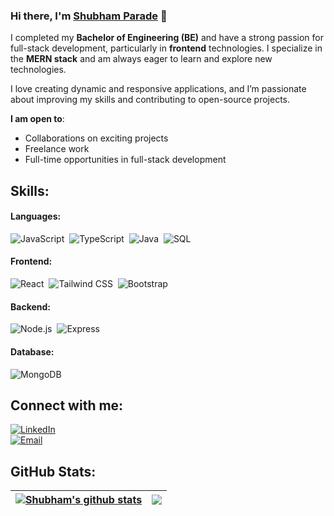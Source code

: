 ### Hi there, I'm [Shubham Parade](https://www.linkedin.com/in/shubhamparade) 👋

I completed my **Bachelor of Engineering (BE)** and have a strong passion for full-stack development, particularly in **frontend** technologies. I specialize in the **MERN stack** and am always eager to learn and explore new technologies.

I love creating dynamic and responsive applications, and I’m passionate about improving my skills and contributing to open-source projects. 

**I am open to**:

- Collaborations on exciting projects
- Freelance work
- Full-time opportunities in full-stack development

## Skills:

#### Languages:

![JavaScript](https://img.shields.io/badge/JavaScript-F7DF1E?style=for-the-badge&logo=javascript&logoColor=black)&nbsp;
![TypeScript](https://img.shields.io/badge/TypeScript-007ACC?style=for-the-badge&logo=typescript&logoColor=white)&nbsp;
![Java](https://img.shields.io/badge/Java-ED8B00?style=for-the-badge&logo=java&logoColor=white)&nbsp;
![SQL](https://img.shields.io/badge/SQL-4479A1?style=for-the-badge&logo=postgresql&logoColor=white)&nbsp;

#### Frontend:

![React](https://img.shields.io/badge/React-61DAFB?style=for-the-badge&logo=react&logoColor=black)&nbsp;
![Tailwind CSS](https://img.shields.io/badge/Tailwind%20CSS-06B6D4?style=for-the-badge&logo=tailwindcss&logoColor=white)&nbsp;
![Bootstrap](https://img.shields.io/badge/Bootstrap-563D7C?style=for-the-badge&logo=bootstrap&logoColor=white)&nbsp;

#### Backend:

![Node.js](https://img.shields.io/badge/Node.js-339933?style=for-the-badge&logo=node.js&logoColor=white)&nbsp;
![Express](https://img.shields.io/badge/Express-000000?style=for-the-badge&logo=express&logoColor=white)&nbsp;

#### Database:

![MongoDB](https://img.shields.io/badge/MongoDB-47A248?style=for-the-badge&logo=mongodb&logoColor=white)&nbsp;

## Connect with me:


[![LinkedIn](https://img.shields.io/badge/LinkedIn-%2312100E.svg?&style=for-the-badge&logo=linkedin&logoColor=white&color=black)](https://www.linkedin.com/in/shubhamparade/)  
[![Email](https://img.shields.io/badge/Email-%2312100E.svg?&style=for-the-badge&logo=gmail&logoColor=white&color=black)](mailto:paradeshubham6865@gmail.com)

## GitHub Stats:

| <a href="https://github.com/anuraghazra/github-readme-stats"><img align="center" src="https://github-readme-stats.vercel.app/api?username=Shubham6865&show_icons=true&include_all_commits=true&theme=buefy&hide_border=true" alt="Shubham's github stats" /></a> | <a href="https://github.com/anuraghazra/github-readme-stats"><img align="center" src="https://github-readme-stats.vercel.app/api/top-langs/?username=Shubham6865&layout=compact&theme=buefy&hide_border=true" /></a> |
| ------------- | ------------- |

<!--
**Shubham6865/Shubham6865** is a ✨ _special_ ✨ repository because its `README.md` (this file) appears on your GitHub profile.

Here are some ideas to get you started:

- 🔭 I’m currently working on MERN Stack Projects
- 🌱 I’m currently learning new libraries and frameworks
- 👯 I’m looking to collaborate on full-stack development projects
- 🤔 I’m looking for help with advanced React patterns or Node.js architecture
- 💬 Ask me about MERN stack, React, JavaScript
- 📫 How to reach me: paradeshubham6865@gmail.com
- 😄 Pronouns: He/Him
- ⚡ Fun fact: I love coding, learning new technologies, and solving problems
-->
